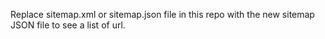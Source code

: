 Replace sitemap.xml or sitemap.json file in this repo with the new sitemap JSON file to see a list of url.